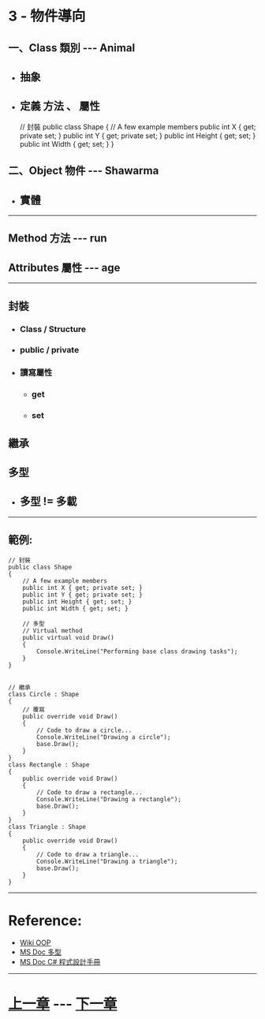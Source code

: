 # 3 - 物件導向

## 一、Class  類別 	--- Animal
- ## 抽象
- ## 定義 方法 、 屬性	
	
	
	// 封裝
	public class Shape
	{
		// A few example members
		public int X { get; private set; }
		public int Y { get; private set; }
		public int Height { get; set; }
		public int Width { get; set; }
	}	

## 二、Object 物件 	--- Shawarma
- ## 實體

---
## Method 方法  --- run
## Attributes 屬性 --- age

---
## 封裝
- ### Class / Structure
- ### public / private
- ### 讀寫屬性
	- ### get
	- ### set

## 繼承

## 多型
- ## 多型 != 多載

---
## 範例:
	// 封裝
	public class Shape
	{
		// A few example members
		public int X { get; private set; }
		public int Y { get; private set; }
		public int Height { get; set; }
		public int Width { get; set; }
	   
	    // 多型
		// Virtual method
		public virtual void Draw()
		{
			Console.WriteLine("Performing base class drawing tasks");
		}
	}

	
	// 繼承
	class Circle : Shape
	{
		// 覆寫
		public override void Draw()
		{
			// Code to draw a circle...
			Console.WriteLine("Drawing a circle");
			base.Draw();
		}
	}
	class Rectangle : Shape
	{
		public override void Draw()
		{
			// Code to draw a rectangle...
			Console.WriteLine("Drawing a rectangle");
			base.Draw();
		}
	}
	class Triangle : Shape
	{
		public override void Draw()
		{
			// Code to draw a triangle...
			Console.WriteLine("Drawing a triangle");
			base.Draw();
		}
	}

---
# Reference:

- [Wiki OOP](https://zh.wikipedia.org/wiki/%E9%9D%A2%E5%90%91%E5%AF%B9%E8%B1%A1%E7%A8%8B%E5%BA%8F%E8%AE%BE%E8%AE%A1)
- [MS Doc 多型](https://docs.microsoft.com/zh-tw/dotnet/csharp/programming-guide/classes-and-structs/polymorphism) 
- [MS Doc C# 程式設計手冊](https://docs.microsoft.com/zh-tw/dotnet/csharp/programming-guide/index) 

---
# [上一章][上一章] --- [下一章][下一章]

[上一章]: 2.md
[下一章]: 4.md